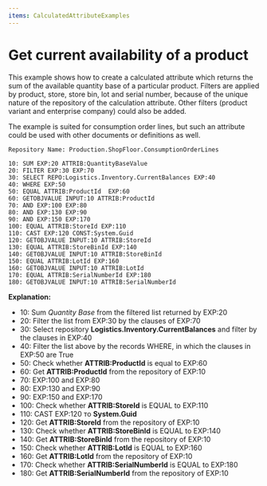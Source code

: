 ```yaml
---
items: CalculatedAttributeExamples
---
```


# Get current availability of a product

This example shows how to create a calculated attribute which returns the sum of the available quantity base of a particular product. Filters are applied by product, store, store bin, lot and serial number, because of the unique nature of the repository of the calculation attribute. Other filters (product variant and enterprise company) could also be added. 

The example is suited for consumption order lines, but such an attribute could be used with other documents or definitions as well. 

```
Repository Name: Production.ShopFloor.ConsumptionOrderLines
```


```
10: SUM EXP:20 ATTRIB:QuantityBaseValue 
20: FILTER EXP:30 EXP:70 
30: SELECT REPO:Logistics.Inventory.CurrentBalances EXP:40 
40: WHERE EXP:50 
50: EQUAL ATTRIB:ProductId  EXP:60 
60: GETOBJVALUE INPUT:10 ATTRIB:ProductId 
70: AND EXP:100 EXP:80 
80: AND EXP:130 EXP:90 
90: AND EXP:150 EXP:170 
100: EQUAL ATTRIB:StoreId EXP:110 
110: CAST EXP:120 CONST:System.Guid 
120: GETOBJVALUE INPUT:10 ATTRIB:StoreId 
130: EQUAL ATTRIB:StoreBinId EXP:140 
140: GETOBJVALUE INPUT:10 ATTRIB:StoreBinId 
150: EQUAL ATTRIB:LotId EXP:160 
160: GETOBJVALUE INPUT:10 ATTRIB:LotId 
170: EQUAL ATTRIB:SerialNumberId EXP:180 
180: GETOBJVALUE INPUT:10 ATTRIB:SerialNumberId 
```


**Explanation:**

- 10: Sum _Quantity Base_ from the filtered list returned by EXP:20
- 20: Filter the list from EXP:30 by the clauses of EXP:70 
- 30: Select repository **Logistics.Inventory.CurrentBalances** and filter by the clauses in EXP:40 
- 40: Filter the list above by the records WHERE, in which the clauses in EXP:50 are True
- 50: Check whether **ATTRIB:ProductId** is equal to EXP:60 
- 60: Get **ATTRIB:ProductId** from the repository of EXP:10
- 70: EXP:100 and EXP:80 
- 80: EXP:130 and EXP:90 
- 90: EXP:150 and EXP:170 
- 100: Check whether **ATTRIB:StoreId** is EQUAL to EXP:110 
- 110: CAST EXP:120 тo **System.Guid** 
- 120: Get **ATTRIB:StoreId** from the repository of EXP:10
- 130: Check whether **ATTRIB:StoreBinId** is EQUAL to EXP:140
- 140: Get **ATTRIB:StoreBinId** from the repository of EXP:10
- 150: Check whether **ATTRIB:LotId** is EQUAL to EXP:160 
- 160: Get **ATTRIB:LotId** from the repository of EXP:10
- 170: Check whether **ATTRIB:SerialNumberId** is EQUAL to EXP:180 
- 180: Get **ATTRIB:SerialNumberId** from the repository of EXP:10

